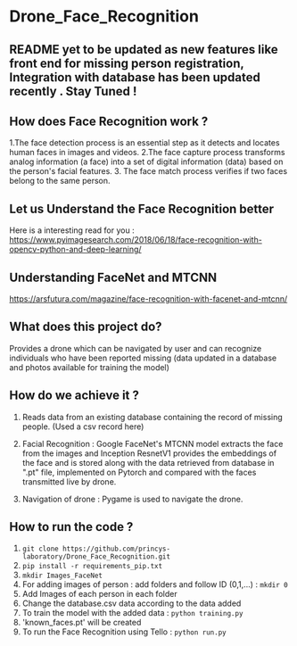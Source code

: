 # Drone_Face_Recognition
## README yet to be updated as new features like front end for missing person registration, Integration with database has been updated recently . Stay Tuned ! 
## How does Face Recognition work ?
1.The face detection process is an essential step as it detects and locates human faces in images and videos.
2.The face capture process transforms analog information (a face) into a set of digital information (data) based on the person's facial features.
3. The face match process verifies if two faces belong to the same person.

## Let us Understand the Face Recognition better 
Here is a interesting read for you  : https://www.pyimagesearch.com/2018/06/18/face-recognition-with-opencv-python-and-deep-learning/ 

## Understanding FaceNet and MTCNN
https://arsfutura.com/magazine/face-recognition-with-facenet-and-mtcnn/

## What does this project do? 

Provides a drone which can be navigated by user and can recognize individuals who have been reported missing (data updated in a database and photos available for training the model)

## How do we achieve it ? 

 1. Reads data from an existing database containing the record of missing people. (Used a csv record here)

 2. Facial Recognition : Google FaceNet's MTCNN model extracts the face from the images  and Inception ResnetV1 provides the embeddings of the face and is stored along with the data retrieved from database in ".pt" file, implemented on Pytorch and compared with the faces transmitted live by drone.

 3. Navigation of drone : Pygame is used to navigate the drone.

## How to run the code ?
1. `git clone https://github.com/princys-laboratory/Drone_Face_Recognition.git`
2. `pip install -r requirements_pip.txt`
3. `mkdir Images_FaceNet`
4. For adding images of person : add folders and follow ID (0,1,...) : `mkdir 0`
5. Add Images of each person in each folder 
6. Change the database.csv data according to the data added
7. To train the model with the added data : `python training.py`
8. 'known_faces.pt' will be created
3. To run the Face Recognition using Tello : `python run.py`
